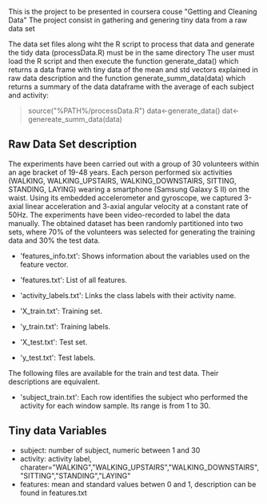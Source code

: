 This is the project to be presented in coursera couse "Getting and Cleaning Data"
The project consist in gathering and genering tiny data from a raw data set

The data set files along wiht the R script to process that data and generate the tidy data (processData.R) must be in the same directory
The user must load the R script and then execute the function generate_data() which returns a data frame with tiny data of the mean and std vectors explained in raw data description and the function generate_summ_data(data) which returns a summary of the data dataframe with the average of each subject and activity:

> source("%PATH%/processData.R")
> data<-generate_data()
> dat<-genereate_summ_data(data)


Raw Data Set description
------------------------
The experiments have been carried out with a group of 30 volunteers within an age bracket of 19-48 years. Each person performed six activities (WALKING, WALKING_UPSTAIRS, WALKING_DOWNSTAIRS, SITTING, STANDING, LAYING) wearing a smartphone (Samsung Galaxy S II) on the waist. Using its embedded accelerometer and gyroscope, we captured 3-axial linear acceleration and 3-axial angular velocity at a constant rate of 50Hz. The experiments have been video-recorded to label the data manually. The obtained dataset has been randomly partitioned into two sets, where 70% of the volunteers was selected for generating the training data and 30% the test data. 

- 'features_info.txt': Shows information about the variables used on the feature vector.

- 'features.txt': List of all features.

- 'activity_labels.txt': Links the class labels with their activity name.

- 'X_train.txt': Training set.

- 'y_train.txt': Training labels.

- 'X_test.txt': Test set.

- 'y_test.txt': Test labels.

The following files are available for the train and test data. Their descriptions are equivalent. 

- 'subject_train.txt': Each row identifies the subject who performed the activity for each window sample. Its range is from 1 to 30. 

Tiny data Variables
-------------------
- subject: number of subject, numeric between 1 and 30
- activity: activity label, charater="WALKING","WALKING_UPSTAIRS","WALKING_DOWNSTAIRS","SITTING","STANDING","LAYING"
- features: mean and standard values betwen 0 and 1, description can be found in features.txt
